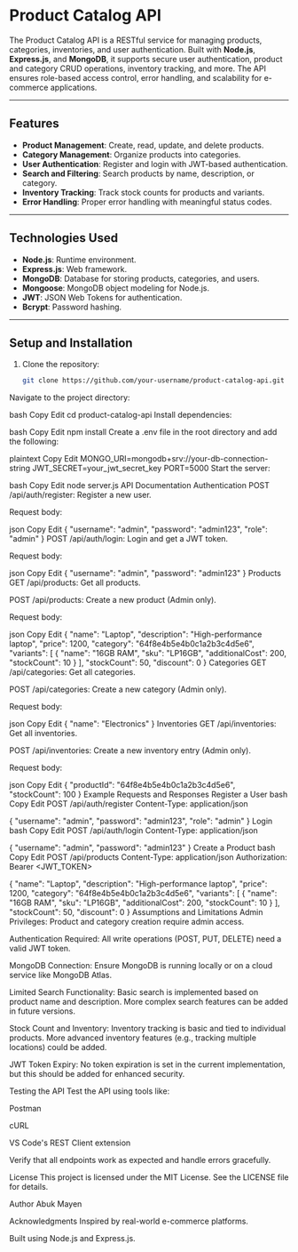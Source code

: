 # Product Catalog API

The Product Catalog API is a RESTful service for managing products, categories, inventories, and user authentication. Built with **Node.js**, **Express.js**, and **MongoDB**, it supports secure user authentication, product and category CRUD operations, inventory tracking, and more. The API ensures role-based access control, error handling, and scalability for e-commerce applications.

---

## Features

- **Product Management**: Create, read, update, and delete products.
- **Category Management**: Organize products into categories.
- **User Authentication**: Register and login with JWT-based authentication.
- **Search and Filtering**: Search products by name, description, or category.
- **Inventory Tracking**: Track stock counts for products and variants.
- **Error Handling**: Proper error handling with meaningful status codes.

---

## Technologies Used

- **Node.js**: Runtime environment.
- **Express.js**: Web framework.
- **MongoDB**: Database for storing products, categories, and users.
- **Mongoose**: MongoDB object modeling for Node.js.
- **JWT**: JSON Web Tokens for authentication.
- **Bcrypt**: Password hashing.

---

## Setup and Installation

1. Clone the repository:

   ```bash
   git clone https://github.com/your-username/product-catalog-api.git
Navigate to the project directory:

bash
Copy
Edit
cd product-catalog-api
Install dependencies:

bash
Copy
Edit
npm install
Create a .env file in the root directory and add the following:

plaintext
Copy
Edit
MONGO_URI=mongodb+srv://your-db-connection-string
JWT_SECRET=your_jwt_secret_key
PORT=5000
Start the server:

bash
Copy
Edit
node server.js
API Documentation
Authentication
POST /api/auth/register: Register a new user.

Request body:

json
Copy
Edit
{
  "username": "admin",
  "password": "admin123",
  "role": "admin"
}
POST /api/auth/login: Login and get a JWT token.

Request body:

json
Copy
Edit
{
  "username": "admin",
  "password": "admin123"
}
Products
GET /api/products: Get all products.

POST /api/products: Create a new product (Admin only).

Request body:

json
Copy
Edit
{
  "name": "Laptop",
  "description": "High-performance laptop",
  "price": 1200,
  "category": "64f8e4b5e4b0c1a2b3c4d5e6",
  "variants": [
    {
      "name": "16GB RAM",
      "sku": "LP16GB",
      "additionalCost": 200,
      "stockCount": 10
    }
  ],
  "stockCount": 50,
  "discount": 0
}
Categories
GET /api/categories: Get all categories.

POST /api/categories: Create a new category (Admin only).

Request body:

json
Copy
Edit
{
  "name": "Electronics"
}
Inventories
GET /api/inventories: Get all inventories.

POST /api/inventories: Create a new inventory entry (Admin only).

Request body:

json
Copy
Edit
{
  "productId": "64f8e4b5e4b0c1a2b3c4d5e6",
  "stockCount": 100
}
Example Requests and Responses
Register a User
bash
Copy
Edit
POST /api/auth/register
Content-Type: application/json

{
  "username": "admin",
  "password": "admin123",
  "role": "admin"
}
Login
bash
Copy
Edit
POST /api/auth/login
Content-Type: application/json

{
  "username": "admin",
  "password": "admin123"
}
Create a Product
bash
Copy
Edit
POST /api/products
Content-Type: application/json
Authorization: Bearer <JWT_TOKEN>

{
  "name": "Laptop",
  "description": "High-performance laptop",
  "price": 1200,
  "category": "64f8e4b5e4b0c1a2b3c4d5e6",
  "variants": [
    {
      "name": "16GB RAM",
      "sku": "LP16GB",
      "additionalCost": 200,
      "stockCount": 10
    }
  ],
  "stockCount": 50,
  "discount": 0
}
Assumptions and Limitations
Admin Privileges: Product and category creation require admin access.

Authentication Required: All write operations (POST, PUT, DELETE) need a valid JWT token.

MongoDB Connection: Ensure MongoDB is running locally or on a cloud service like MongoDB Atlas.

Limited Search Functionality: Basic search is implemented based on product name and description. More complex search features can be added in future versions.

Stock Count and Inventory: Inventory tracking is basic and tied to individual products. More advanced inventory features (e.g., tracking multiple locations) could be added.

JWT Token Expiry: No token expiration is set in the current implementation, but this should be added for enhanced security.

Testing the API
Test the API using tools like:

Postman

cURL

VS Code's REST Client extension

Verify that all endpoints work as expected and handle errors gracefully.

License
This project is licensed under the MIT License. See the LICENSE file for details.

Author
Abuk Mayen

Acknowledgments
Inspired by real-world e-commerce platforms.

Built using Node.js and Express.js.
